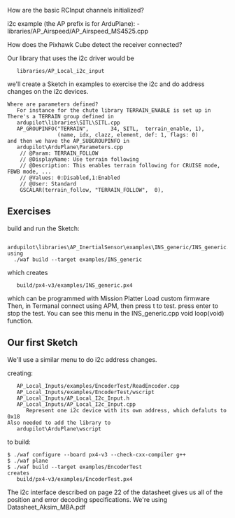 

How are the basic RCInput channels initialized?

i2c example (the AP prefix is for ArduPlane):
    - libraries/AP_Airspeed/AP_Airspeed_MS4525.cpp

How does the Pixhawk Cube detect the receiver connected?

Our library that uses the i2c driver would be
```
   libraries/AP_Local_i2c_input
```   

we'll create a Sketch in examples to exercise the i2c and do address changes on the i2c devices.

```
Where are parameters defined?
   For instance for the chute library TERRAIN_ENABLE is set up in
There's a TERRAIN group defined in
   ardupilot\libraries\SITL\SITL.cpp
   AP_GROUPINFO("TERRAIN",       34, SITL,  terrain_enable, 1),
                (name, idx, clazz, element, def: 1, flags: 0)
and then we have the AP_SUBGROUPINFO in
   ardupilot\ArduPlane\Parameters.cpp
    // @Param: TERRAIN_FOLLOW
    // @DisplayName: Use terrain following
    // @Description: This enables terrain following for CRUISE mode, FBWB mode, ...
    // @Values: 0:Disabled,1:Enabled
    // @User: Standard
    GSCALAR(terrain_follow, "TERRAIN_FOLLOW",  0),
```

Exercises
---------

build and run the Sketch:
```
  ardupilot\libraries\AP_InertialSensor\examples\INS_generic/INS_generic.cpp
using
  ./waf build --target examples/INS_generic
```
which creates
```
   build/px4-v3/examples/INS_generic.px4
```

which can be programmed with Mission Platter Load custom firmware
Then, in Termanal connect using APM, then press t to test.
press enter to stop the test.
You can see this menu in the INS_generic.cpp void loop(void) function.

Our first Sketch
----------------

We'll use a similar menu to do i2c address changes.

creating:
```
   AP_Local_Inputs/examples/EncoderTest/ReadEncoder.cpp
   AP_Local_Inputs/examples/EncoderTest/wscript
   AP_Local_Inputs/AP_Local_I2c_Input.h
   AP_Local_Inputs/AP_Local_I2c_Input.cpp
      Represent one i2c device with its own address, which defaluts to 0x18
Also needed to add the library to 
   ardupilot\ArduPlane\wscript   
```


to build:
```
$ ./waf configure --board px4-v3 --check-cxx-compiler g++
$ ./waf plane
$ ./waf build --target examples/EncoderTest
creates
   build/px4-v3/examples/EncoderTest.px4
```


The i2c interface described on page 22 of the datasheet gives us all of the position and error decoding specifications. We're using Datasheet_Aksim_MBA.pdf

